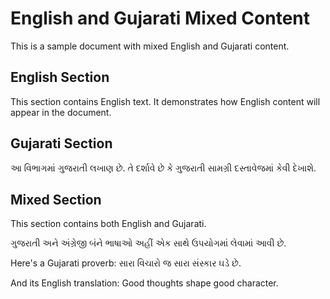 # English and Gujarati Mixed Content

This is a sample document with mixed English and Gujarati content.

## English Section

This section contains English text. It demonstrates how English content will appear in the document.

## Gujarati Section

આ વિભાગમાં ગુજરાતી લખાણ છે. તે દર્શાવે છે કે ગુજરાતી સામગ્રી દસ્તાવેજમાં કેવી દેખાશે.

## Mixed Section

This section contains both English and Gujarati.

ગુજરાતી અને અંગ્રેજી બંને ભાષાઓ અહીં એક સાથે ઉપયોગમાં લેવામાં આવી છે.

Here's a Gujarati proverb: સારા વિચારો જ સારા સંસ્કાર ઘડે છે.

And its English translation: Good thoughts shape good character.
